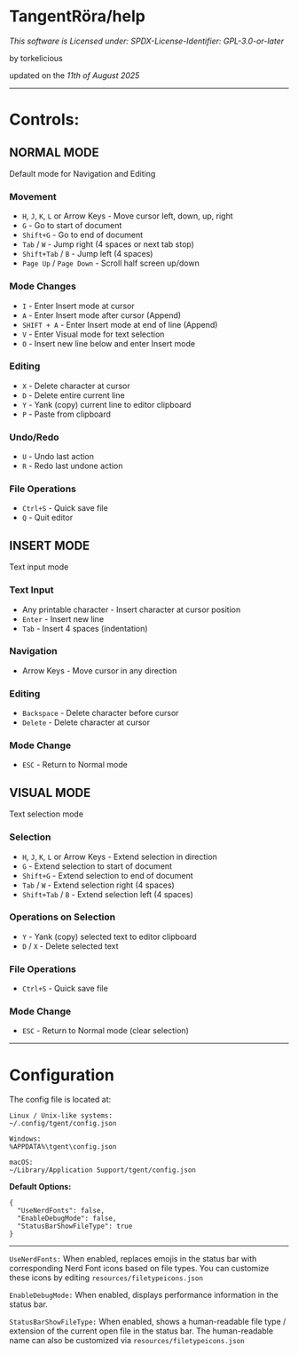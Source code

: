 # TangentRöra/help

*This software is Licensed under:
SPDX-License-Identifier: GPL-3.0-or-later*

by torkelicious

updated on the *11th of August 2025*

---

# Controls:

## NORMAL MODE

Default mode for Navigation and Editing

### Movement

- `H`, `J`, `K`, `L` or Arrow Keys - Move cursor left, down, up, right
- `G` - Go to start of document
- `Shift+G` - Go to end of document
- `Tab` / `W` - Jump right (4 spaces or next tab stop)
- `Shift+Tab` / `B` - Jump left (4 spaces)
- `Page Up` / `Page Down` - Scroll half screen up/down

### Mode Changes

- `I` - Enter Insert mode at cursor
- `A` - Enter Insert mode after cursor (Append)
- `SHIFT + A` - Enter Insert mode at end of line (Append)
- `V` - Enter Visual mode for text selection
- `O` - Insert new line below and enter Insert mode

### Editing

- `X` - Delete character at cursor
- `D` - Delete entire current line
- `Y` - Yank (copy) current line to editor clipboard
- `P` - Paste from clipboard

### Undo/Redo

- `U` - Undo last action
- `R` - Redo last undone action

### File Operations

- `Ctrl+S` - Quick save file
- `Q` - Quit editor

## INSERT MODE

Text input mode

### Text Input

- Any printable character - Insert character at cursor position
- `Enter` - Insert new line
- `Tab` - Insert 4 spaces (indentation)

### Navigation

- Arrow Keys - Move cursor in any direction

### Editing

- `Backspace` - Delete character before cursor
- `Delete` - Delete character at cursor

### Mode Change

- `ESC` - Return to Normal mode

## VISUAL MODE

Text selection mode

### Selection

- `H`, `J`, `K`, `L` or Arrow Keys - Extend selection in direction
- `G` - Extend selection to start of document
- `Shift+G` - Extend selection to end of document
- `Tab` / `W` - Extend selection right (4 spaces)
- `Shift+Tab` / `B` - Extend selection left (4 spaces)

### Operations on Selection

- `Y` - Yank (copy) selected text to editor clipboard
- `D` / `X` - Delete selected text

### File Operations

- `Ctrl+S` - Quick save file

### Mode Change

- `ESC` - Return to Normal mode (clear selection)

---

# Configuration

The config file is located at:

    Linux / Unix-like systems:
    ~/.config/tgent/config.json

    Windows:
    %APPDATA%\tgent\config.json

    macOS:
    ~/Library/Application Support/tgent/config.json

**Default Options:**

```
{
  "UseNerdFonts": false,
  "EnableDebugMode": false,
  "StatusBarShowFileType": true
}
```

---

`UseNerdFonts:`
When enabled, replaces emojis in the status bar with corresponding Nerd Font icons based on file types.
You can customize these icons by editing `resources/filetypeicons.json`

`EnableDebugMode:`
When enabled, displays performance information in the status bar.

`StatusBarShowFileType:`
When enabled, shows a human-readable file type / extension of the current open file in the status bar.
The human-readable name can also be customized via `resources/filetypeicons.json`
